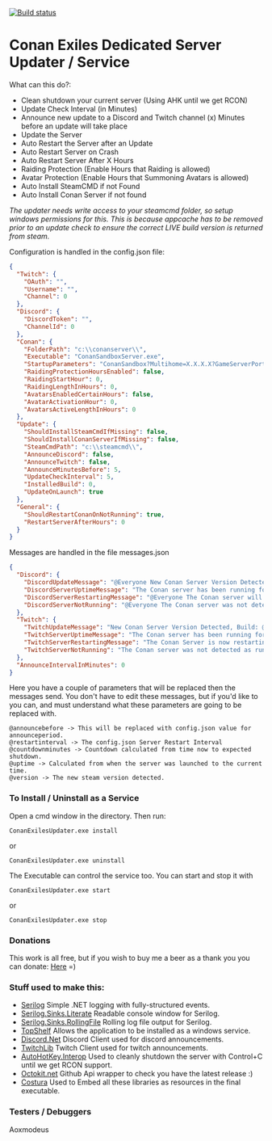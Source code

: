 [![Build status](https://ci.appveyor.com/api/projects/status/x1jojcjpaeac0ryk?svg=true)](https://ci.appveyor.com/project/prom3theu5/conanexilesserverupdater)


# Conan Exiles Dedicated Server Updater / Service

What can this do?:

 * Clean shutdown your current server (Using AHK until we get RCON)
 * Update Check Interval (in Minutes)
 * Announce new update to a Discord and Twitch channel (x) Minutes before an update will take place
 * Update the Server
 * Auto Restart the Server after an Update
 * Auto Restart Server on Crash
 * Auto Restart Server After X Hours
 * Raiding Protection (Enable Hours that Raiding is allowed)
 * Avatar Protection (Enable Hours that Summoning Avatars is allowed)
 * Auto Install SteamCMD if not Found
 * Auto Install Conan Server if not found


*The updater needs write access to your steamcmd folder, so setup windows permissions for this. This is because appcache has to be removed prior to an update check to ensure the correct LIVE build version is returned from steam.*

Configuration is handled in the config.json file:

```json
{
  "Twitch": {
    "OAuth": "",
    "Username": "",
    "Channel": 0
  },
  "Discord": {
    "DiscordToken": "",
    "ChannelId": 0
  },
  "Conan": {
    "FolderPath": "c:\\conanserver\\",
    "Executable": "ConanSandboxServer.exe",
    "StartupParameters": "ConanSandbox?Multihome=X.X.X.X?GameServerPort=27015?GameServerQueryPort=27016?ServerName=YOURSERVERNAME?MaxPlayers=50?listen?AdminPassword=YOURADMINPASSWORD -nosteamclient -game -server",
    "RaidingProtectionHoursEnabled": false,
    "RaidingStartHour": 0,
    "RaidingLengthInHours": 0,
    "AvatarsEnabledCertainHours": false,
    "AvatarActivationHour": 0,
    "AvatarsActiveLengthInHours": 0
  },
  "Update": {
    "ShouldInstallSteamCmdIfMissing": false,
    "ShouldInstallConanServerIfMissing": false,
    "SteamCmdPath": "c:\\steamcmd\\",
    "AnnounceDiscord": false,
    "AnnounceTwitch": false,
    "AnnounceMinutesBefore": 5,
    "UpdateCheckInterval": 5,
    "InstalledBuild": 0,
    "UpdateOnLaunch": true
  },
  "General": {
    "ShouldRestartConanOnNotRunning": true,
    "RestartServerAfterHours": 0
  }
}
```

Messages are handled in the file messages.json

```json
{
  "Discord": {
    "DiscordUpdateMessage": "@Everyone New Conan Server Version Detected, Build: @version. The server will restart in @announcebefore.",
    "DiscordServerUptimeMessage": "The Conan server has been running for @uptime. Restarts are scheduled every @restartinterval. The server will restart in @countdownminutes.",
    "DiscordServerRestartingMessage": "@Everyone The Conan server will restart in @countdownminutes. It will show online in a few minutes.",
    "DiscordServerNotRunning": "@Everyone The Conan server was not detected as running. It will start now, and be online within 2-3 Minutes"
  },
  "Twitch": {
    "TwitchUpdateMessage": "New Conan Server Version Detected, Build: @version. The server will restart in @announcebefore.",
    "TwitchServerUptimeMessage": "The Conan server has been running for @uptime. Restarts are scheduled every @restartinterval. The server will restart in @countdownminutes.",
    "TwitchServerRestartingMessage": "The Conan Server is now restarting. It will show online in a few minutes",
    "TwitchServerNotRunning": "The Conan server was not detected as running. It will start now, and be online within 2-3 Minutes"
  },
  "AnnounceIntervalInMinutes": 0
}
```

Here you have a couple of parameters that will be replaced then the messages send.
You don't have to edit these messages, but if you'd like to you can, and must understand what these parameters are going to be replaced with.

```
@announcebefore -> This will be replaced with config.json value for announceperiod.
@restartinterval -> The config.json Server Restart Interval
@countdownminutes -> Countdown calculated from time now to expected shutdown.
@uptime -> Calculated from when the server was launched to the current time.
@version -> The new steam version detected.
```

### To Install / Uninstall as a Service
Open a cmd window in the directory. 
Then run:
```
ConanExilesUpdater.exe install
```
or
```
ConanExilesUpdater.exe uninstall
```

The Executable can control the service too. You can start and stop it with
```
ConanExilesUpdater.exe start
```
or
```
ConanExilesUpdater.exe stop
```

### Donations
This work is all free, but if you wish to buy me a beer as a thank you you can donate: [Here](https://streamtip.com/t/prom3theu5) =)


### Stuff used to make this:

 * [Serilog](https://github.com/serilog/serilog) Simple .NET logging with fully-structured events.
 * [Serilog.Sinks.Literate](https://github.com/serilog/serilog-sinks-literate) Readable console window for Serilog.
 * [Serilog.Sinks.RollingFile](https://github.com/serilog/serilog-sinks-rollingfile) Rolling log file output for Serilog.
 * [TopShelf](https://github.com/Topshelf/Topshelf) Allows the application to be installed as a windows service.
 * [Discord.Net](https://github.com/RogueException/Discord.Net) Discord Client used for discord announcements.
 * [TwitchLib](https://github.com/swiftyspiffy/TwitchLib) Twitch Client used for twitch announcements.
 * [AutoHotKey.Interop](https://github.com/amazing-andrew/AutoHotkey.Interop) Used to cleanly shutdown the server with Control+C until we get RCON support.
 * [Octokit.net](https://github.com/octokit/octokit.net) Github Api wrapper to check you have the latest release :)
 * [Costura](https://github.com/Fody/Costura) Used to Embed all these libraries as resources in the final executable.
  
 
 ### Testers / Debuggers
 
 Aoxmodeus
